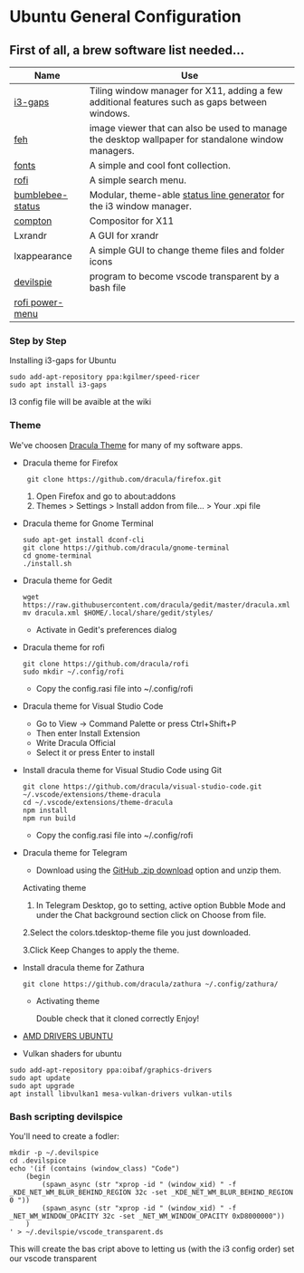 # Ubuntu General Configuration
## First of all, a brew software list needed...
| Name | Use |
| ------ | ------ |
| [i3-gaps](https://github.com/Airblader/i3) | Tiling window manager for X11, adding a few additional features such as gaps between windows. |
| [feh](http://manpages.ubuntu.com/manpages/bionic/man1/feh.1.html) | image viewer that can also be used to manage the desktop wallpaper for standalone window managers. |
| [fonts](https://www.nerdfonts.com/) | A simple and cool font collection. |
| [rofi](https://github.com/davatorium/rofi) | A simple search menu. |
| [bumblebee-status](https://bumblebee-status.readthedocs.io/en/latest/)  | Modular, theme-able [status line generator](https://github.com/tobi-wan-kenobi/bumblebee-status) for the i3 window manager. |
| [compton](https://manpages.ubuntu.com/manpages/bionic/man1/compton.1.html) | Compositor for X11 |
|Lxrandr| A GUI for xrandr|
|lxappearance|A simple GUI to change theme files and folder icons|
|[devilspie](https://help.ubuntu.com/community/Devilspie)|program to become vscode transparent by a bash file|
|[rofi power-menu](https://github.com/jluttine/rofi-power-menu)|

### Step by Step
Installing i3-gaps for Ubuntu
```
sudo add-apt-repository ppa:kgilmer/speed-ricer
sudo apt install i3-gaps
```
I3 config file will be avaible at the wiki
### Theme
We've choosen [Dracula Theme](https://draculatheme.com/) for many of my software apps.
- Dracula theme for Firefox
    ```
     git clone https://github.com/dracula/firefox.git
    ```
    1. Open Firefox and go to about:addons
    2. Themes > Settings > Install addon from file... > Your .xpi file

- Dracula theme for Gnome Terminal
    ```
    sudo apt-get install dconf-cli
    git clone https://github.com/dracula/gnome-terminal
    cd gnome-terminal
    ./install.sh
    ```
- Dracula theme for Gedit
    ```
    wget https://raw.githubusercontent.com/dracula/gedit/master/dracula.xml
    mv dracula.xml $HOME/.local/share/gedit/styles/
    ```
    - Activate in Gedit's preferences dialog
- Dracula theme for rofi
    ```
    git clone https://github.com/dracula/rofi
    sudo mkdir ~/.config/rofi
    ```
    - Copy the config.rasi file into ~/.config/rofi
- Dracula theme for Visual Studio Code
    - Go to View -> Command Palette or press Ctrl+Shift+P
    - Then enter Install Extension
    - Write Dracula Official
    - Select it or press Enter to install

- Install dracula theme for Visual Studio Code using Git
    ```
    git clone https://github.com/dracula/visual-studio-code.git ~/.vscode/extensions/theme-dracula
    cd ~/.vscode/extensions/theme-dracula
    npm install
    npm run build
    ```
    - Copy the config.rasi file into ~/.config/rofi
    
- Dracula theme for Telegram
    - Download using the [GitHub .zip download](https://github.com/dracula/telegram/archive/master.zip) option and unzip them.

    Activating theme
    
    1. In Telegram Desktop, go to setting, active option Bubble Mode and under the Chat background section click on Choose from file.
    
    2.Select the colors.tdesktop-theme file you just downloaded.
    
    3.Click Keep Changes to apply the theme.

- Install dracula theme for Zathura
    ```
    git clone https://github.com/dracula/zathura ~/.config/zathura/
    ```
    - Activating theme

        Double check that it cloned correctly
        Enjoy!

- [AMD DRIVERS UBUNTU](https://drivers.amd.com/drivers/linux/amdgpu-pro-20.20-1098277-ubuntu-20.04.tar.xz)

- Vulkan shaders for ubuntu
```
sudo add-apt-repository ppa:oibaf/graphics-drivers
sudo apt update
sudo apt upgrade
apt install libvulkan1 mesa-vulkan-drivers vulkan-utils
```
### Bash scripting devilspice
You'll need to create a fodler:
```
mkdir -p ~/.devilspice
cd .devilspice
echo '(if (contains (window_class) "Code")
    (begin
        (spawn_async (str "xprop -id " (window_xid) " -f _KDE_NET_WM_BLUR_BEHIND_REGION 32c -set _KDE_NET_WM_BLUR_BEHIND_REGION 0 "))
        (spawn_async (str "xprop -id " (window_xid) " -f _NET_WM_WINDOW_OPACITY 32c -set _NET_WM_WINDOW_OPACITY 0xD8000000"))
    )
' > ~/.devilspie/vscode_transparent.ds
```
This will create the bas cript above to letting us (with the i3 config order) set our vscode transparent


